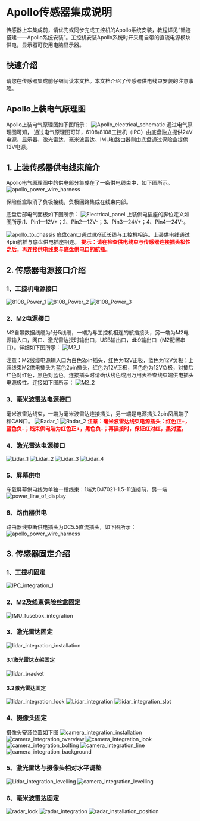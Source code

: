 # **Apollo传感器集成说明**

传感器上车集成前，请优先或同步完成工控机的Apollo系统安装，教程详见“循迹搭建——Apollo系统安装”。工控机安装Apollo系统时开采用自带的直流电源模块供电，显示器可使用电脑显示器。

## **快速介绍**

请您在传感器集成前仔细阅读本文档。本文档介绍了传感器供电线束安装的注意事项。

## **Apollo上装电气原理图**

Apollo上装电气原理图如下图所示：
![Apollo_electrical_schematic](./images/Apollo_electrical_schematic.jpg)
通过电气原理图可知，
通过电气原理图可知，6108/8108工控机（IPC）由底盘独立提供24V电源，显示器、激光雷达、毫米波雷达、IMU和路由器则由底盘通过保险盒提供12V电源。

## **1. 上装传感器供电线束简介**

Apollo电气原理图中的供电部分集成在了一条供电线束中，如下图所示。
![apollo_power_wire_harness](./images/apollo_power_wire_harness.jpg)

保险丝盒取消了负极接线，负极回路集成在线束内部。

底盘后部电气面板如下图所示：
![Electrical_panel](./images/Motor_Enable_1.jpg)
上装供电插座的脚位定义如图所示:1、Pin1—12V+；2、Pin2—12V-；3、Pin3—24V+；4、Pin4—24V-。

![apollo_to_chassis](./images/apollo_to_chassis.jpg)
底盘can口通过db9延长线与工控机相连。上装供电线通过4pin航插与底盘供电插座相连。
**<font color=#FF0000> 提示：请在检查供电线束与传感器连接插头极性之后，再连接供电线束与底盘供电口的航插。</font>**

## **2. 传感器电源接口介绍**

### **1、工控机电源接口**

![8108_Power_1](./images/8108_Power_1.jpg)
![8108_Power_2](./images/8108_Power_2.jpg)
![8108_Power_3](./images/8108_Power_3.jpg)

### 2、M2电源接口

M2自带数据线缆为1分5线缆，一端为与工控机相连的航插接头，另一端为M2电源输入口，网口、激光雷达授时输出口，USB输出口，db9输出口（M2配置串口）。详细如下图所示：
![M2_1](./images/M2_1.jpg)

注意：M2线缆电源输入口为白色2pin插头，红色为12V正极，蓝色为12V负极；上装线束M2供电插头为蓝色2pin插头，红色为12V正极，黑色色为12V负极，对插后红色对红色，黑色对蓝色。连接插头时请确认线色或用万用表检查线束端供电插头电源极性。连接如下图所示：
![M2_2](./images/M2_2.jpg)

### 3、毫米波雷达电源接口

毫米波雷达线束，一端为毫米波雷达连接插头，另一端是电源插头2pin凤凰端子和CAN口。
![Radar_1](./images/Radar_1.jpg)
![Radar_2](./images/Radar_2.jpg)
**<font color=#FF0000 >注意：毫米波雷达线束电源插头：红色正+，蓝色负-；线束供电端为红色正+，黑色负-；再插接时，保证红对红，黑对蓝。</font>**

### 4、激光雷达电源接口

![Lidar_1](./images/Lidar_1.jpg)
![Lidar_2](./images/Lidar_2.jpg)
![Lidar_3](./images/Lidar_3.jpg)
![Lidar_4](./images/Lidar_4.jpg)

### 5、屏幕供电

车载屏幕供电线为单独一段线束：1端为DJ7021-1.5-11连接前，另一端
![power_line_of_display](./images/Display.jpg)

### 6、路由器供电

路由器线束断供电插头为DC5.5直流插头，如下图所示：
![apollo_power_wire_harness](./images/apollo_power_wire_harness.jpg)

## **3. 传感器固定介绍**

### 1、工控机固定

![IPC_integration_1](./images/IPC_integration_1.jpg)

### 2、M2及线束保险丝盒固定

![IMU_fusebox_integration](./images/IMU.jpg)

### 3、激光雷达固定

![lidar_integration_installation](./images/lidar_integration_installation.jpg)

#### 3.1激光雷达支架固定

![lidar_bracket](./images/lidar_bracket.jpg)

#### 3.2激光雷达固定

![lidar_integration_look](./images/lidar_integration_look.jpg)
![Lidar_integration](./images/Lidar_integration.jpg)
![lidar_integration_slot](./images/lidar_integration_slot.jpg)

### 4、摄像头固定

摄像头安装位置如下图
![camera_integration_installation](./images/camera_integration_installation.jpg)
![camera_integration_overview](./images/camera_integration_overview.jpg)
![camera_integration_look](./images/camera_integration_look.jpg)
![camera_integration_bolting](./images/camera_integration_bolting.jpg)
![camera_integration_line](./images/camera_integration_line.jpg)
![camera_integration_background](./images/camera_integration_background.jpg)

### 5、激光雷达与摄像头相对水平调整

![Lidar_integration_levelling](./images/Lidar_integration_levelling.jpg)
![camera_integration_levelling](./images/camera_integration_levelling.jpg)

### 6、毫米波雷达固定

![radar_look](./images/lidar_integration_radar_look.jpg)
![radar_integration](./images/radar_integration.jpg)
![radar_installation_position](./images/lidar_integration_radar_installation_position.jpg)
